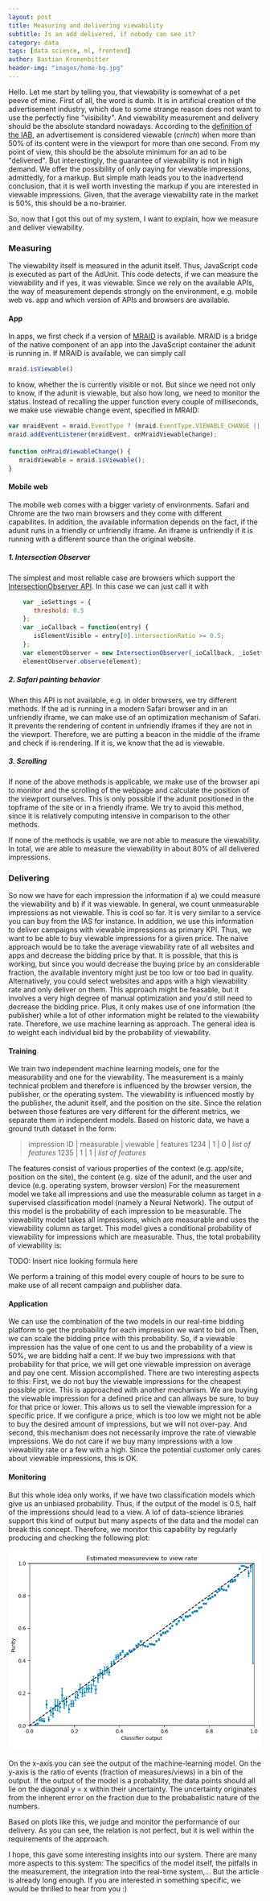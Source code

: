 ```yaml
---
layout: post
title: Measuring and delivering viewability
subtitle: Is an add delivered, if nobody can see it?
category: data
tags: [data science, ml, frontend]
author: Bastian Kronenbitter
header-img: "images/home-bg.jpg"
---
```


Hello. Let me start by telling you, that viewability is somewhat of a pet peeve of mine. First of all, the word is dumb. It is in artificial creation of the advertisement industry, which due to some strange reason does not want to use the perfectly fine "visibility".
And viewability measurement and delivery should be the absolute standard nowadays. According to the [definition of the IAB](https://www.iab.com/wp-content/uploads/2015/06/MRC-Viewable-Ad-Impression-Measurement-Guideline.pdf), an advertisement is considered viewable (*crinch*) when more than 50% of its content were in the viewport for more than one second.
From my point of view, this should be the absolute minimum for an ad to be "delivered".
But interestingly, the guarantee of viewability is not in high demand. We offer the possibility of only paying for viewable impressions, admittedly, for a markup. But simple math leads you to the inadvertend conclusion, that it is well worth investing the markup if you are interested in viewable impressions. Given, that the average viewability rate in the market is 50%, this should be a no-brainer.

So, now that I got this out of my system, I want to explain, how we measure and deliver viewability.

### Measuring

The viewability itself is measured in the adunit itself. Thus, JavaScript code is executed as part of the AdUnit. This code detects, if we can measure the viewability and if yes, it was viewable. Since we rely on the available APIs, the way of measurement depends strongly on the environment, e.g. mobile web vs. app and which version of APIs and browsers are available.

#### App
In apps, we first check if a version of [MRAID](https://www.iab.com/guidelines/mobile-rich-media-ad-interface-definitions-mraid/) is available. MRAID is a bridge of the native component of an app into the JavaScript container the adunit is running in. If MRAID is available, we can simply call

```javascript
mraid.isViewable()
```

to know, whether the is currently visible or not. But since we need not only to know, if the adunit is viewable, but also how long, we need to monitor the status. Instead of recalling the upper function every couple of milliseconds, we make use viewable change event, specified in MRAID:

```javascript
var mraidEvent = mraid.EventType ? (mraid.EventType.VIEWABLE_CHANGE || 'viewableChange') : 'viewableChange';
mraid.addEventListener(mraidEvent, onMraidViewableChange);

function onMraidViewableChange() {
   mraidViewable = mraid.isViewable();
}
```


#### Mobile web

The mobile web comes with a bigger variety of environments. Safari and Chrome are the two main browsers and they come with different capabilites. In addition, the available information depends on the fact, if the adunit runs in a friendly or unfriendly iframe. An iframe is unfriendly if it is running with a different source than the original website.

##### 1. Intersection Observer
The simplest and most reliable case are browsers which support the [IntersectionObserver API](https://developer.mozilla.org/en-US/docs/Web/API/Intersection_Observer_API). In this case we can just call it with

```javascript
    var _ioSettings = {
       threshold: 0.5
    };
    var _ioCallback = function(entry) {
       isElementVisible = entry[0].intersectionRatio >= 0.5;
    };
    var elementObserver = new IntersectionObserver(_ioCallback, _ioSettings);
    elementObserver.observe(element);
```


##### 2. Safari painting behavior
When this API is not available, e.g. in older browsers, we try different methods. If the ad is running in a modern Safari browser and in an unfriendly iframe, we can make use of an optimization mechanism of Safari. It prevents the rendering of content in unfriendly iframes if they are not in the viewport. Therefore, we are putting a beacon in the middle of the iframe and check if is rendering. If it is, we know that the ad is viewable.

##### 3. Scrolling
If none of the above methods is applicable, we make use of the browser api to monitor and the scrolling of the webpage and calculate the position of the viewport ourselves. This is only possible if the adunit positioned in the topframe of the site or in a friendly iframe. We try to avoid this method, since it is relatively computing intensive in comparison to the other methods.

If none of the methods is usable, we are not able to measure the viewability. In total, we are able to measure the viewability in about 80% of all delivered impressions.


### Delivering

So now we have for each impression the information if a) we could measure the viewability and b) if it was viewable.
In general, we count unmeasurable impressions as not viewable. This is cool so far. It is very similar to a service you can buy from the IAS for instance.
In addition, we use this information to deliver campaigns with viewable impressions as primary KPI. Thus, we want to be able to buy viewable impressions for a given price.
The naive approach would be to take the average viewability rate of all websites and apps and decrease the bidding price by that. It is possible, that this is working, but since you would decrease the buying price by an considerable fraction, the available inventory might just be too low or too bad in quality.
Alternatively, you could select websites and apps with a high viewability rate and only deliver on them. This approach might be feasable, but it involves a very high degree of manual optimization and you'd still need to decrease the bidding price. Plus, it only makes use of one information (the publisher) while a lot of other information might be related to the viewability rate.
Therefore, we use machine learning as approach. The general idea is to weight each individual bid by the probability of viewability.

#### Training

We train two independent machine learning models, one for the measurability and one for the viewability. The measurement is a mainly technical problem and therefore is influenced by the browser version, the publisher, or the operating system.
The viewability is influenced mostly by the publisher, the adunit itself, and the position on the site. Since the relation between those features are very different for the different metrics, we separate them in independent models.
Based on historic data, we have a ground truth dataset in the form:
> impression ID | measurable | viewable | features
> 1234 | 1 | 0 | *list of features*
> 1235 | 1 | 1 | *list of features*

The features consist of various properties of the context (e.g. app/site, position on the site), the content (e.g. size of the adunit, and the user and device (e.g. operating system, browser version)
For the measurement model we take all impressions and use the measurable column as target in a supervised classification model (namely a Neural Network).
The output of this model is the probability of each impression to be measurable. The viewability model takes all impressions, which are measurable and uses the viewability column as target.
This model gives a conditional probability of viewability for impressions which are measurable. Thus, the total probability of viewability is:

TODO: Insert nice looking formula here

We perform a training of this model every couple of hours to be sure to make use of all recent campaign and publisher data.

#### Application

We can use the combination of the two models in our real-time bidding platform to get the probability for each impression we want to bid on. Then, we can scale the bidding price with this probability.
So, if a viewable impression has the value of one cent to us and the probability of a view is 50%, we are bidding half a cent. If we buy two impressions with that probability for that price, we will get one viewable impression on average and pay one cent.
Mission accomplished. There are two interesting aspects to this: First, we do not buy the viewable impressions for the cheapest possible price. This is approached with another mechanism. We are buying the viewable impression for a defined price and can allways be sure, to buy for that price or lower.
This allows us to sell the viewable impression for a specific price. If we configure a price, which is too low we might not be able to buy the desired amount of impressions, but we will not over-pay.
And second, this mechanism does not necessarily improve the rate of viewable impressions. We do not care if we buy many impressions with a low viewability rate or a few with a high. Since the potential customer only cares about viewable impressions, this is OK.

#### Monitoring

But this whole idea only works, if we have two classification models which give us an unbiased probability. Thus, if the output of the model is 0.5, half of the impressions should lead to a view. A lof of data-science libraries support this kind of output but many aspects of the data and the model can break this concept.
Therefore, we monitor this capability by regularly producing and checking the following plot:
<p align="center"> <img src="../images/diag.png"> </p>

On the x-axis you can see the output of the machine-learning model. On the y-axis is the ratio of events (fraction of measures/views) in a bin of the output. If the output of the model is a probability, the data points should all lie on the diagonal y = x within their uncertainty.
The uncertainty originates from the inherent error on the fraction due to the probabalistic nature of the numbers.

Based on plots like this, we judge and monitor the performance of our delivery. As you can see, the relation is not perfect, but it is well within the requirements of the approach.

I hope, this gave some interesting insights into our system. There are many more aspects to this system: The specifics of the model itself, the pitfalls in the measurement, the integration into the real-time system,... But the article is already long enough. If you are interested in something specific, we would be thrilled to hear from you :)
